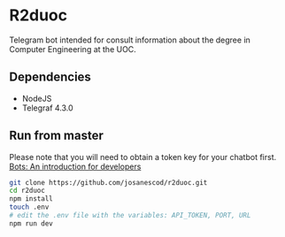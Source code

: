 
# R2duoc

Telegram bot intended for consult information about the degree in Computer Engineering at the UOC.


## Dependencies

- NodeJS
- Telegraf 4.3.0


## Run from master

Please note that you will need to obtain a token key for your chatbot first.
[Bots: An introduction for developers](https://core.telegram.org/bots)

```bash
git clone https://github.com/josanescod/r2duoc.git
cd r2duoc
npm install
touch .env
# edit the .env file with the variables: API_TOKEN, PORT, URL 
npm run dev 

```














